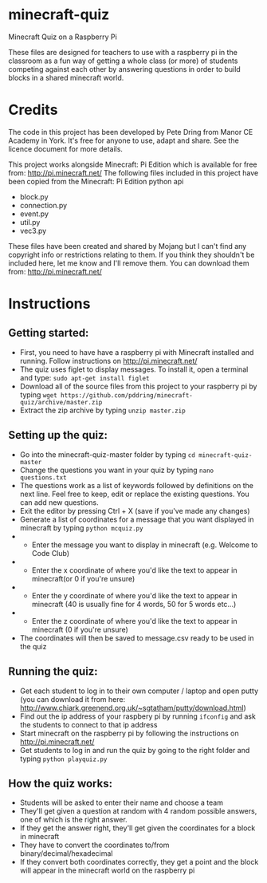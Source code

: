 minecraft-quiz
==============

Minecraft Quiz on a Raspberry Pi

These files are designed for teachers to use with a raspberry pi in the classroom as a fun way of getting a whole class (or more)
of students competing against each other by answering questions in order to build blocks in a shared minecraft world.

Credits
=======

The code in this project has been developed by Pete Dring from Manor CE Academy in York. It's free for anyone to use, adapt and share. See the licence document for more details.

This project works alongside Minecraft: Pi Edition which is available for free from: http://pi.minecraft.net/
The following files included in this project have been copied from the Minecraft: Pi Edition python api
* block.py
* connection.py
* event.py
* util.py
* vec3.py

These files have been created and shared by Mojang but I can't find any copyright info or restrictions relating to them. If you think they shouldn't be included here, let me know and I'll remove them. You can download them from: http://pi.minecraft.net/

Instructions
============

Getting started:
---------------
* First, you need to have have a raspberry pi with Minecraft installed and running. Follow instructions on http://pi.minecraft.net/
* The quiz uses figlet to display messages. To install it, open a terminal and type: `sudo apt-get install figlet`
* Download all of the source files from this project to your raspberry pi by typing `wget https://github.com/pddring/minecraft-quiz/archive/master.zip`
* Extract the zip archive by typing `unzip master.zip`


Setting up the quiz:
--------------------
* Go into the minecraft-quiz-master folder by typing `cd minecraft-quiz-master`
* Change the questions you want in your quiz by typing `nano questions.txt`
* The questions work as a list of keywords followed by definitions on the next line. Feel free to keep, edit or replace the existing questions. You can add new questions.
* Exit the editor by pressing Ctrl + X (save if you've made any changes)
* Generate a list of coordinates for a message that you want displayed in minecraft by typing `python mcquiz.py`
* - Enter the message you want to display in minecraft (e.g. Welcome to Code Club)
* - Enter the x coordinate of where you'd like the text to appear in minecraft(or 0 if you're unsure)
* - Enter the y coordinate of where you'd like the text to appear in minecraft (40 is usually fine for 4 words, 50 for 5 words etc...)
* - Enter the z coordinate of where you'd like the text to appear in minecraft (0 if you're unsure)
* The coordinates will then be saved to message.csv ready to be used in the quiz

Running the quiz:
-----------------
* Get each student to log in to their own computer / laptop and open putty (you can download it from here: http://www.chiark.greenend.org.uk/~sgtatham/putty/download.html)
* Find out the ip address of your raspbery pi by running `ifconfig` and ask the students to connect to that ip address
* Start minecraft on the raspberry pi by following the instructions on http://pi.minecraft.net/
* Get students to log in and run the quiz by going to the right folder and typing `python playquiz.py`

How the quiz works:
-------------------
* Students will be asked to enter their name and choose a team
* They'll get given a question at random with 4 random possible answers, one of which is the right answer.
* If they get the answer right, they'll get given the coordinates for a block in minecraft
* They have to convert the coordinates to/from binary/decimal/hexadecimal 
* If they convert both coordinates correctly, they get a point and the block will appear in the minecraft world on the raspberry pi
